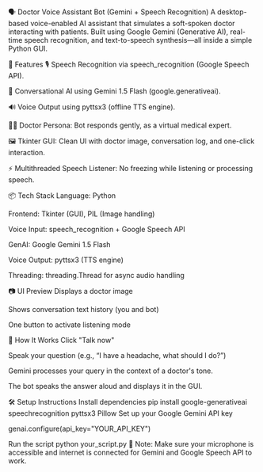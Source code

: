 🗣️ Doctor Voice Assistant Bot (Gemini + Speech Recognition)
A desktop-based voice-enabled AI assistant that simulates a soft-spoken doctor interacting with patients. Built using Google Gemini (Generative AI), real-time speech recognition, and text-to-speech synthesis—all inside a simple Python GUI.

🧠 Features
🎙️ Speech Recognition via speech_recognition (Google Speech API).

💬 Conversational AI using Gemini 1.5 Flash (google.generativeai).

🔊 Voice Output using pyttsx3 (offline TTS engine).

🧑‍⚕️ Doctor Persona: Bot responds gently, as a virtual medical expert.

🖼️ Tkinter GUI: Clean UI with doctor image, conversation log, and one-click interaction.

⚡ Multithreaded Speech Listener: No freezing while listening or processing speech.

📦 Tech Stack
Language: Python

Frontend: Tkinter (GUI), PIL (Image handling)

Voice Input: speech_recognition + Google Speech API

GenAI: Google Gemini 1.5 Flash

Voice Output: pyttsx3 (TTS engine)

Threading: threading.Thread for async audio handling

📷 UI Preview
Displays a doctor image

Shows conversation text history (you and bot)

One button to activate listening mode

🚀 How It Works
Click "Talk now"

Speak your question (e.g., “I have a headache, what should I do?”)

Gemini processes your query in the context of a doctor's tone.

The bot speaks the answer aloud and displays it in the GUI.

🛠️ Setup Instructions
Install dependencies
pip install google-generativeai speechrecognition pyttsx3 Pillow
Set up your Google Gemini API key

genai.configure(api_key="YOUR_API_KEY")

Run the script
python your_script.py
🔐 Note: Make sure your microphone is accessible and internet is connected for Gemini and Google Speech API to work.


